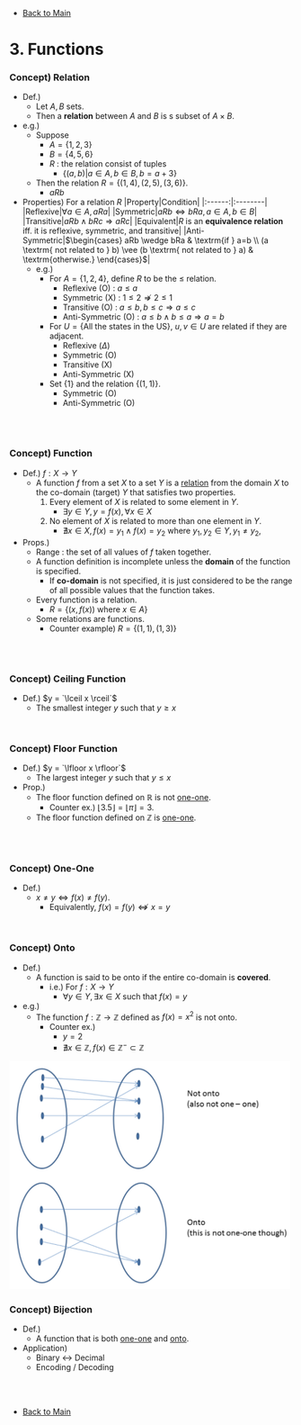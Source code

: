- [Back to Main](../main.md)

# 3. Functions

### Concept) Relation
- Def.)
  - Let $`A, B`$ sets.
  - Then a **relation** between $`A`$ and $`B`$ is s subset of $`A\times B`$.
- e.g.)
  - Suppose
    - $`A = \{1,2,3\}`$
    - $`B = \{4,5,6\}`$
    - $`R`$ : the relation consist of tuples
      - $`\{(a,b) | a\in A, b\in B, b = a+3 \}`$
  - Then the relation $`R = \{(1,4), (2,5), (3,6)\}`$.
    - $`aRb`$
- Properties) For a relation $`R`$
  |Property|Condition|
  |:------:|:--------|
  |Reflexive|$`\forall a\in A, aRa`$|
  |Symmetric|$`aRb \Leftrightarrow bRa, a\in A, b\in B`$|
  |Transitive|$`aRb \wedge bRc \Rightarrow aRc`$|
  |Equivalent|$`R`$ is an **equivalence relation** iff. it is reflexive, symmetric, and transitive|
  |Anti-Symmetric|$`\begin{cases} aRb \wedge bRa & \textrm{if } a=b \\ (a \textrm{ not related to } b) \vee (b \textrm{ not related to } a) & \textrm{otherwise.} \end{cases}`$|
  - e.g.)
    - For $`A = \{1,2,4\}`$, define $`R`$ to be the $`\le`$ relation.
      - Reflexive (O) : $`a \le a`$
      - Symmetric (X) : $`1 \le 2 \nRightarrow 2 \le 1`$
      - Transitive (O) : $`a \le b, b\le c \Rightarrow a\le c`$
      - Anti-Symmetric (O) : $`a\le b \wedge b\le a \Rightarrow a=b`$
    - For $`U = \{\textrm{All the states in the US}\}`$, $`u,v\in U`$ are related if they are adjacent.
      - Reflexive ($`\Delta`$)
      - Symmetric (O) 
      - Transitive (X)
      - Anti-Symmetric (X)
    - Set $`\{1\}`$ and the relation $`\{(1,1)\}`$.
      - Symmetric (O) 
      - Anti-Symmetric (O)

<br><br>

### Concept) Function
- Def.) $`f:X\rightarrow Y`$
  - A function $`f`$ from a set $`X`$ to a set $`Y`$ is a [relation](#concept-relation) from the domain $`X`$ to the co-domain (target) $`Y`$ that satisfies two properties.
    1. Every element of $`X`$ is related to some element in $`Y`$.
       - $`\exists y\in Y, y = f(x), \forall x\in X`$
    2. No element of $`X`$ is related to more than one element in $`Y`$.
       - $`\nexists x\in X, f(x)=y_1 \wedge f(x) = y_2 \textrm{ where } y_1, y_2 \in Y, y_1\ne y_2, `$
- Props.)
  - Range : the set of all values of $`f`$ taken together.
  - A function definition is incomplete unless the **domain** of the function is specified.
    - If **co-domain** is not specified, it is just considered to be the range of all possible values that the function takes.
  - Every function is a relation.
    - $`R = \{(x,f(x)) \textrm{ where } x\in A\}`$
  - Some relations are functions.
    - Counter example) $`R = \{(1,1), (1,3)\}`$

<br><br>

### Concept) Ceiling Function
- Def.) $y = `\lceil x \rceil`$
  - The smallest integer $`y`$ such that $`y\ge x`$

<br>

### Concept) Floor Function
- Def.) $y = `\lfloor x \rfloor`$
  - The largest integer $`y`$ such that $`y\le x`$
- Prop.)
  - The floor function defined on $`\mathbb{R}`$ is not [one-one](#concept-one-one).
    - Counter ex.) $`\lfloor 3.5 \rfloor = \lfloor \pi \rfloor = 3`$.
  - The floor function defined on $`\mathbb{Z}`$ is [one-one](#concept-one-one).


<br><br>

### Concept) One-One
- Def.)
  - $`x \ne y \Leftrightarrow f(x) \ne f(y)`$.
    - Equivalently, $`f(x) = f(y) \nLeftrightarrow x=y`$


<br>

### Concept) Onto
- Def.)
  - A function is said to be onto if the entire co-domain is **covered**.
    - i.e.) For $`f:X\rightarrow Y`$
      - $`\forall y \in Y, \exists x\in X \textrm{ such that } f(x)=y`$
- e.g.)
  - The function $`f:\mathbb{Z}\rightarrow\mathbb{Z}`$ defined as $`f(x) = x^2`$ is not onto.
    - Counter ex.) 
      - $`y = 2`$
      - $`\nexists x\in \mathbb{Z}, f(x) \in \mathbb{Z}^- \subset \mathbb{Z}`$

<img src="../Images/0301.png" width="500px">


<br>

### Concept) Bijection
- Def.)
  - A function that is both [one-one](#concept-one-one) and [onto](#concept-onto).
- Application)
  - Binary $`\leftrightarrow`$ Decimal
  - Encoding / Decoding



<br><br>

- [Back to Main](../main.md)